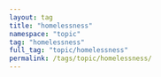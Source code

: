 ```yaml
---
layout: tag
title: "homelessness"
namespace: "topic"
tag: "homelessness"
full_tag: "topic/homelessness"
permalink: /tags/topic/homelessness/
---
```


